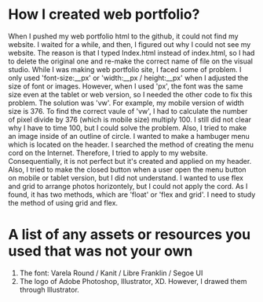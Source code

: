 # How I created web portfolio?
When I pushed my web portfolio html to the github, it could not find my website. I waited for a while, and then, I figured out why I could not see my website. The reason is that I typed Index.html instead of index.html, so I had to delete the original one and re-make the correct name of file on the visual studio. While I was making web portfolio site, I faced some of problem. I only used 'font-size:__px' or 'width:__px / height:__px' when I adjusted the size of font or images. However, when I used 'px', the font was the same size even at the tablet or web version, so I needed the other code to fix this problem. The solution was 'vw'. For example, my mobile version of width size is 376. To find the correct vaule of 'vw', I had to calculate the number of pixel divide by 376 (which is mobile size) multiply 100. I still did not clear why I have to time 100, but I could solve the problem. Also, I tried to make an image inside of an outline of circle.
I wanted to make a hambuger menu which is located on the header. I searched the method of creating the menu cord on the Internet. Therefore, I tried to apply to my website. Consequentially, it is not perfect but it's created and applied on my header. Also, I tried to make the closed button when a user open the menu button on mobile or tablet version, but I did not understand.
I wanted to use flex and grid to arrange photos horizontely, but I could not apply the cord. As I found, it has two methods, which are 'float' or 'flex and grid'. I need to study the method of using grid and flex.


# A list of any assets or resources you used that was not your own
1. The font: Varela Round / Kanit / Libre Franklin / Segoe UI
2. The logo of Adobe Photoshop, Illustrator, XD. However, I drawed them through Illustrator.

